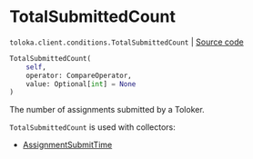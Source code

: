 # TotalSubmittedCount
`toloka.client.conditions.TotalSubmittedCount` | [Source code](https://github.com/Toloka/toloka-kit/blob/v1.1.0.post1/src/client/conditions.py#L364)

```python
TotalSubmittedCount(
    self,
    operator: CompareOperator,
    value: Optional[int] = None
)
```

The number of assignments submitted by a Toloker.


`TotalSubmittedCount` is used with collectors:
- [AssignmentSubmitTime](toloka.client.collectors.AssignmentSubmitTime.md)

